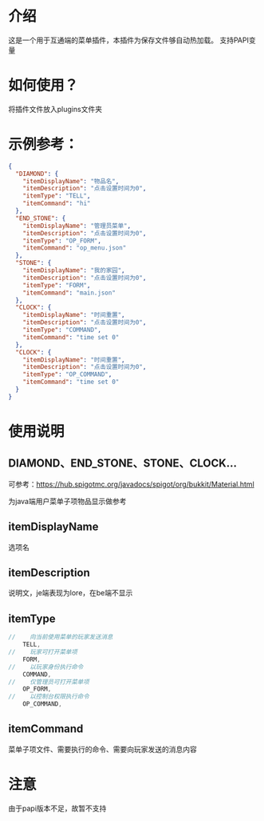 

# 介绍
这是一个用于互通端的菜单插件，本插件为保存文件够自动热加载。
支持PAPI变量
# 如何使用？
将插件文件放入plugins文件夹

# 示例参考：
```json
{
  "DIAMOND": {
    "itemDisplayName": "物品名",
    "itemDescription": "点击设置时间为0",
    "itemType": "TELL",
    "itemCommand": "hi"
  },
  "END_STONE": {
    "itemDisplayName": "管理员菜单",
    "itemDescription": "点击设置时间为0",
    "itemType": "OP_FORM",
    "itemCommand": "op_menu.json"
  },
  "STONE": {
    "itemDisplayName": "我的家园",
    "itemDescription": "点击设置时间为0",
    "itemType": "FORM",
    "itemCommand": "main.json"
  },
  "CLOCK": {
    "itemDisplayName": "时间重置",
    "itemDescription": "点击设置时间为0",
    "itemType": "COMMAND",
    "itemCommand": "time set 0"
  },
  "CLOCK": {
    "itemDisplayName": "时间重置",
    "itemDescription": "点击设置时间为0",
    "itemType": "OP_COMMAND",
    "itemCommand": "time set 0"
  }
}
```

# 使用说明

## DIAMOND、END_STONE、STONE、CLOCK...
可参考：https://hub.spigotmc.org/javadocs/spigot/org/bukkit/Material.html
   
为java端用户菜单子项物品显示做参考
## itemDisplayName
选项名

## itemDescription
说明文，je端表现为lore，在be端不显示
## itemType
```java
//    向当前使用菜单的玩家发送消息
    TELL,
//    玩家可打开菜单项
    FORM,
//    以玩家身份执行命令
    COMMAND,
//    仅管理员可打开菜单项
    OP_FORM,
//    以控制台权限执行命令
    OP_COMMAND,
```

## itemCommand
菜单子项文件、需要执行的命令、需要向玩家发送的消息内容



# 注意
由于papi版本不足，故暂不支持
